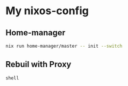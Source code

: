 # My nixos-config
## Home-manager
```sh
nix run home-manager/master -- init --switch
```

## Rebuil with Proxy
```sh
shell
```

